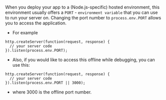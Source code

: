 When you deploy your app to a (Node.js-specific) hosted environment, this environment usually offers a `PORT` - `environment variable` that you can use to run your server on. Changing the port number to `process.env.PORT` allows you to access the application.

- For example
```
http.createServer(function(request, response) {
  // your server code
}).listen(process.env.PORT);
```
- Also, if you would like to access this offline while debugging, you can use this:
```
http.createServer(function(request, response) {
  // your server code
}).listen(process.env.PORT || 3000);
```

- where 3000 is the offline port number.